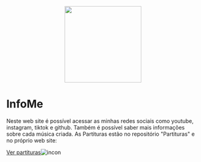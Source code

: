 <p align="center">
<img height="200" width="200" src="https://github.com/DanielC-007/InfoMe/assets/140892651/a904e573-2b42-47ee-ac36-97a02a5c6139"
</p>

# InfoMe
Neste web site é possível acessar as minhas redes sociais como youtube, instagram, tiktok e github. Também é possível saber mais informações sobre cada música criada. As Partituras estão no repositório "Partituras" e no próprio web site:

[Ver partituras](https://github.com/DanielC-007/Partituras)![incon]()
